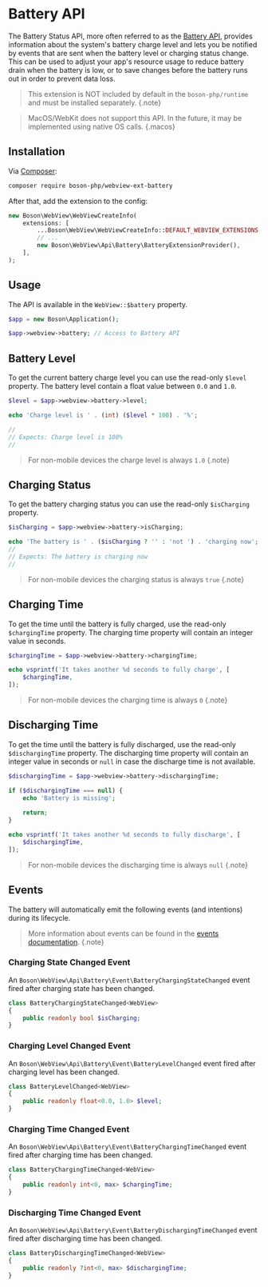 # Battery API

The Battery Status API, more often referred to as the [Battery 
API](https://developer.mozilla.org/en-US/docs/Web/API/Battery_Status_API), 
provides information about the system's battery charge level and lets you be 
notified by events that are sent when the battery level or charging status
change. This can be used to adjust your app's resource usage to reduce battery
drain when the battery is low, or to save changes before the battery runs out 
in order to prevent data loss.

> This extension is NOT included by default in the `boson-php/runtime`
> and must be installed separately.
{.note}

> MacOS/WebKit does not support this API. In the future, it 
> may be implemented using native OS calls.
{.macos}


## Installation

Via [Composer](https://getcomposer.org/doc/01-basic-usage.md#installing-dependencies):

```bash
composer require boson-php/webview-ext-battery
```

After that, add the extension to the config:

```php
new Boson\WebView\WebViewCreateInfo(
    extensions: [
        ...Boson\WebView\WebViewCreateInfo::DEFAULT_WEBVIEW_EXTENSIONS,
        // ...
        new Boson\WebView\Api\Battery\BatteryExtensionProvider(),
    ],
);
```


## Usage

The API is available in the `WebView::$battery` property.

```php
$app = new Boson\Application();

$app->webview->battery; // Access to Battery API
```


## Battery Level

To get the current battery charge level you can use the read-only 
`$level` property. The battery level contain a float value 
between `0.0` and `1.0`.

```php
$level = $app->webview->battery->level;

echo 'Charge level is ' . (int) ($level * 100) . '%';

// 
// Expects: Charge level is 100%
// 
```

> For non-mobile devices the charge level is always `1.0`
{.note}


## Charging Status

To get the battery charging status you can use the read-only
`$isCharging` property.

```php
$isCharging = $app->webview->battery->isCharging;

echo 'The battery is ' . ($isCharging ? '' : 'not ') . 'charging now';
// 
// Expects: The battery is charging now
// 
```

> For non-mobile devices the charging status is always `true`
{.note}


## Charging Time

To get the time until the battery is fully charged, use the read-only
`$chargingTime` property. The charging time property will contain an 
integer value in seconds.

```php
$chargingTime = $app->webview->battery->chargingTime;

echo vsprintf('It takes another %d seconds to fully charge', [
    $chargingTime,
]);
```

> For non-mobile devices the charging time is always `0`
{.note}


## Discharging Time

To get the time until the battery is fully discharged, use the read-only
`$dischargingTime` property. The discharging time property will 
contain an integer value in seconds or `null` in case the 
discharge time is not available.

```php
$dischargingTime = $app->webview->battery->dischargingTime;

if ($dischargingTime === null) {
    echo 'Battery is missing';
    
    return;
}

echo vsprintf('It takes another %d seconds to fully discharge', [
    $dischargingTime,
]);
```

> For non-mobile devices the discharging time is always `null`
{.note}


## Events

The battery will automatically emit the following events (and intentions)
during its lifecycle.

> More information about events can be found in the 
> [events documentation](../02.architecture/events.md).
{.note}


### Charging State Changed Event

An `Boson\WebView\Api\Battery\Event\BatteryChargingStateChanged` event fired
after charging state has been changed.

```php
class BatteryChargingStateChanged<WebView>
{
    public readonly bool $isCharging;
}
```


### Charging Level Changed Event

An `Boson\WebView\Api\Battery\Event\BatteryLevelChanged` event fired
after charging level has been changed.

```php
class BatteryLevelChanged<WebView>
{
    public readonly float<0.0, 1.0> $level;
}
```


### Charging Time Changed Event

An `Boson\WebView\Api\Battery\Event\BatteryChargingTimeChanged` event fired
after charging time has been changed.

```php
class BatteryChargingTimeChanged<WebView>
{
    public readonly int<0, max> $chargingTime;
}
```


### Discharging Time Changed Event

An `Boson\WebView\Api\Battery\Event\BatteryDischargingTimeChanged` event fired
after discharging time has been changed.

```php
class BatteryDischargingTimeChanged<WebView>
{
    public readonly ?int<0, max> $dischargingTime;
}
```